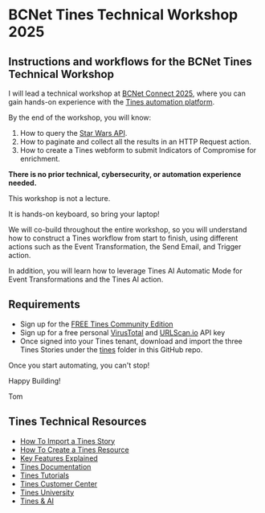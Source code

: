 # BCNet Tines Technical Workshop 2025
## Instructions and workflows for the BCNet Tines Technical Workshop 

I will lead a technical workshop at [BCNet Connect 2025](https://www.bc.net/connect), where you can gain hands-on experience with the [Tines automation platform](https://www.tines.com).

By the end of the workshop, you will know:

1. How to query the [Star Wars API](https://swapi.tech/).
2. How to paginate and collect all the results in an HTTP Request action.
3. How to create a Tines webform to submit Indicators of Compromise for enrichment.

**There is no prior technical, cybersecurity, or automation experience needed.**  

This workshop is not a lecture. 

It is hands-on keyboard, so bring your laptop!

We will co-build throughout the entire workshop, so you will understand how to construct a Tines workflow from start to finish, using different actions such as the Event Transformation, the Send Email, and Trigger action. 

In addition, you will learn how to leverage Tines AI Automatic Mode for Event Transformations and the Tines AI action.

## Requirements
- Sign up for the [FREE Tines Community Edition](https://www.tines.com/pricing/)
- Sign up for a free personal [VirusTotal](https://www.virustotal.com/) and [URLScan.io](https://urlscan.io/) API key
- Once signed into your Tines tenant, download and import the three Tines Stories under the [tines](https://github.com/AutomateSecOps/BCNet-2025/tree/main/tines) folder in this GitHub repo.

Once you start automating, you can't stop!

Happy Building!

Tom

## Tines Technical Resources

- [How To Import a Tines Story](https://www.tines.com/docs/stories/importing-and-exporting/)
- [How To Create a Tines Resource](https://www.tines.com/docs/resources/#creating-a-resource)
- [Key Features Explained](https://explained.tines.com/en/collections/3866159-key-features-explained)
- [Tines Documentation](https://www.tines.com/docs/quickstart/)
- [Tines Tutorials](https://www.tines.com/customer-center/#tutorials)
- [Tines Customer Center](https://www.tines.com/customer-center/)
- [Tines University](https://www.tines.com/university/)
- [Tines & AI](https://www.tines.com/product/ai/)
